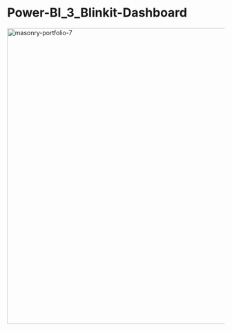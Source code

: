 # Power-BI_3_Blinkit-Dashboard
<img width="685" alt="masonry-portfolio-7" src="https://github.com/user-attachments/assets/c8123eab-58e4-48fa-bc45-b3840cee1088" />
